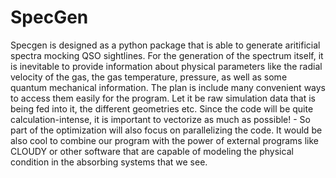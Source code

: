 # SpecGen
Specgen is designed as a python package that is able to generate aritificial spectra mocking QSO sightlines. For the generation of the spectrum itself, it is inevitable to provide information about physical parameters like the radial velocity of the gas, the gas temperature, pressure, as well as some quantum mechanical information. The plan is include many convenient ways to access them easily for the program. Let it be raw simulation data that is being fed into it, the different geometries etc. Since the code will be quite calculation-intense, it is important to vectorize as much as possible! - So part of the optimization will also focus on parallelizing the code. It would be also cool to combine our program with the power of external programs like CLOUDY or other software that are capable of modeling the physical condition in the absorbing systems that we see.
